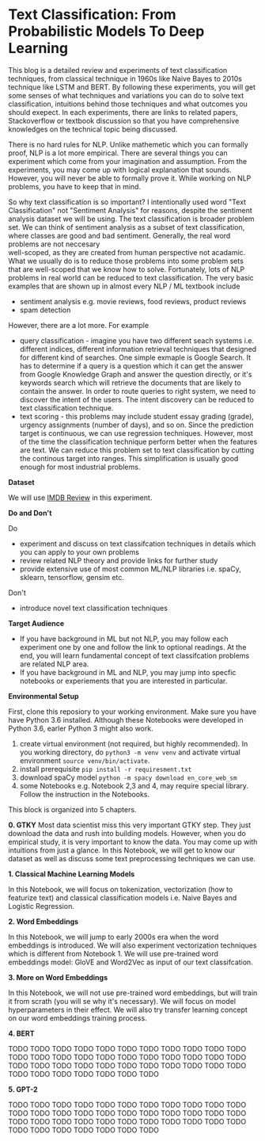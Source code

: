 # Text Classification: From Probabilistic Models To Deep Learning


This blog is a detailed review and experiments of text classification techniques, from classical technique in 1960s
like Naive Bayes to 2010s technique like LSTM and BERT. By following these experiments, you will
get some senses of what techniques and variations you can do to solve text classification, 
intuitions behind those techniques and what outcomes you should exepect. In each 
experiments, there are links to related papers, Stackoverflow or textbook discussion so that you have
comprehensive knowledges on the technical topic being discussed.

There is no hard rules for NLP. Unlike mathemetic which you can formally proof, NLP is a lot more empirical. 
There are several things you can experiment which come from your imagination and assumption.
From the experiments, you may come up with logical explanation that sounds. However, you will never be able 
to formally prove it. While working on NLP problems, you have to keep that in mind.

So why text classification is so important? I intentionally used 
word "Text Classification" not "Sentiment Analysis" for reasons, despite the sentiment
analysis dataset we will be using. The text classification is broader problem set.
We can think of sentiment analysis as a subset of text classification, 
where classes are good and bad sentiment. Generally, the real word problems are not neccesary  
well-scoped, as they are created from human perspective not acadamic. 
What we usually do is to reduce those problems into
some problem sets that are well-scoped that we know how to solve. Fortunately, lots of 
NLP problems in real world can be reduced to text classification. The very basic examples
that are shown up in almost every NLP / ML textbook include
- sentiment analysis e.g. movie reviews, food reviews, product reviews
- spam detection

However, there are a lot more. For example
- query classification - imagine you have two different seach systems i.e. different indices, different 
information retrieval techniques that designed for different kind of searches. One simple exmaple is
Google Search. It has to determine if a query is a question which it can get the answer from Google 
Knowledge Graph and answer the question directly, or it's keywords search which will retrieve
the documents that are likely to contain the answer. In order to route
queries to right system, we need to discover the intent of the users. The intent discovery can be reduced to
text classification technique.
- text scoring - this problems may include student essay grading (grade), urgency assignments (number of days),
and so on. Since the prediction target is continuous, we can use regression techniques. However, 
most of the time the classification technique perform better when the features are text.
We can reduce this problem set to text classification by cutting the continous target into ranges.
This simplification is usually good enough for most industrial problems.


**Dataset**

We will use [IMDB Review](https://www.tensorflow.org/datasets/catalog/imdb_reviews) in this experiment.

**Do and Don't**

Do
- experiment and discuss on text classifcation techniques in details which you can apply to your own problems
- review related NLP theory and provide links for further study
- provide extensive use of most common ML/NLP libraries i.e. spaCy, sklearn, tensorflow, gensim etc.

Don't
- introduce novel text classification techniques

**Target Audience**
- If you have background in ML but not NLP, you may follow each experiment one by one
and follow the link to optional readings. At the end, you will learn fundamental concept
of text classifcation problems are related NLP area.
- If you have background in ML and NLP, you may jump into specfic notebooks or experiements
that you are interested in particular.
    
**Environmental Setup**

First, clone this reposiory to your working environment. Make sure you have have Python 3.6 installed.
Although these Notebooks were developed in Python 3.6, earler Python 3 might also work. 

1. create virtual environment (not required, but highly recommended). In you working directory,
do `python3 -m venv venv` and activate virtual environment `source venv/bin/activate`. 
2. install prerequisite `pip install -r requiresment.txt`
3. download spaCy model `python -m spacy download en_core_web_sm`
4. some Notebooks e.g. Notebook 2,3 and 4, may require special library. Follow the instruction in the Notebooks.
    
This block is organized into 5 chapters.
    
**0. GTKY**
Most data scientist miss this very important GTKY step. They just download the data and rush into building models. 
However, when you do empirical study, it is very important to know the data. 
You may come up with intuitions from just a glance. In this Notebook, 
we will get to know our dataset as well as discuss some text preprocessing techniques we can use.


**1. Classical Machine Learning Models**

In this Notebook, we will focus on tokenization, vectorization (how to featurize text)
and classical classification models i.e. Naive Bayes and Logistic Regression.


**2. Word Embeddings**

In this Notebook, we will jump to early 2000s era when the word embeddings is introduced.
We will also experiment vectorization techniques which is different from Notebook 1.
We will use pre-trained word embeddings model: GloVE and Word2Vec as input of our text classifcation.

**3. More on Word Embeddings**

In this Notebook, we will not use pre-trained word embeddings, but will train it from scrath (you
will se why it's necessary). We will focus on model hyperparameters in their effect. We will also
try transfer learning concept on our word embeddings training process.


**4. BERT**

TODO TODO TODO TODO TODO TODO TODO TODO
TODO TODO TODO TODO TODO TODO TODO TODO
TODO TODO TODO TODO TODO TODO TODO TODO
TODO TODO TODO TODO TODO TODO TODO TODO
TODO TODO TODO TODO TODO TODO TODO TODO

**5. GPT-2**

TODO TODO TODO TODO TODO TODO TODO TODO
TODO TODO TODO TODO TODO TODO TODO TODO
TODO TODO TODO TODO TODO TODO TODO TODO
TODO TODO TODO TODO TODO TODO TODO TODO
TODO TODO TODO TODO TODO TODO TODO TODO
